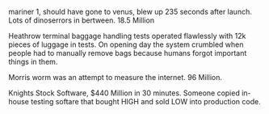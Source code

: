 mariner 1, should have gone to venus, blew up 235 seconds after launch. Lots of dinoserrors in bertween. 18.5 Million

Heathrow terminal baggage handling tests operated flawlessly with 12k pieces of luggage in tests. On opening day the system crumbled when people had to manually remove bags because humans forgot important things in them.

Morris worm was an attempt to measure the internet. 96 Million.


Knights Stock Software, $440 Million in 30 minutes. Someone copied in-house testing softare that bought HIGH and sold LOW into production code. 